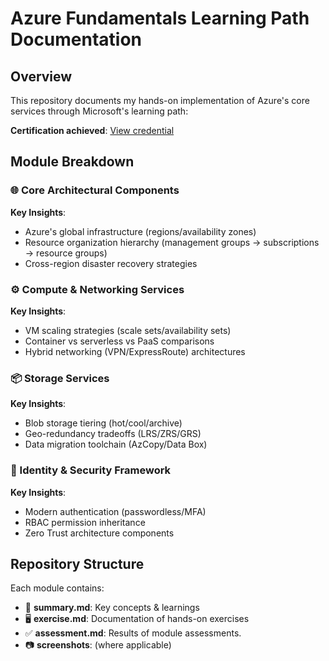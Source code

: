 # Azure Fundamentals Learning Path Documentation

## Overview
This repository documents my hands-on implementation of Azure's core services through Microsoft's learning path:

**Certification achieved**: [View credential](https://learn.microsoft.com/api/achievements/share/en-us/HashirAli-4587/ZBFP5G32?sharingId=1F4C37747A31F4CC)

## Module Breakdown

### 🌐 Core Architectural Components
**Key Insights**:  
- Azure's global infrastructure (regions/availability zones)  
- Resource organization hierarchy (management groups → subscriptions → resource groups)  
- Cross-region disaster recovery strategies  

### ⚙️ Compute & Networking Services
**Key Insights**:  
- VM scaling strategies (scale sets/availability sets)  
- Container vs serverless vs PaaS comparisons  
- Hybrid networking (VPN/ExpressRoute) architectures

### 📦 Storage Services
**Key Insights**:  
- Blob storage tiering (hot/cool/archive)  
- Geo-redundancy tradeoffs (LRS/ZRS/GRS)  
- Data migration toolchain (AzCopy/Data Box)  

### 🔐 Identity & Security Framework
**Key Insights**:  
- Modern authentication (passwordless/MFA)  
- RBAC permission inheritance  
- Zero Trust architecture components

## Repository Structure
Each module contains:
- 📄 **summary.md**: Key concepts & learnings
- 🖥️ **exercise.md**: Documentation of hands-on exercises
- ✅ **assessment.md**: Results of module assessments.
- 📷 **screenshots**: (where applicable)

















